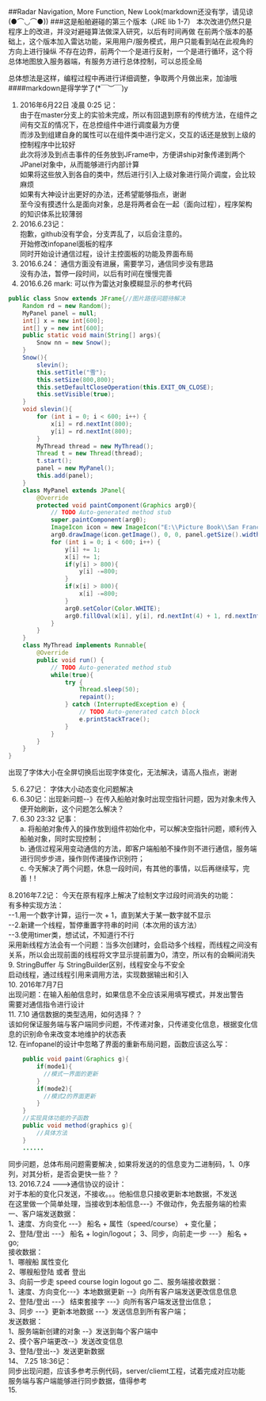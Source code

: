 ##Radar Navigation, More Function, New Look(markdown还没有学，请见谅(●⌒◡⌒●))
###这是船舶避碰的第三个版本（JRE lib 1-7）
本次改进仍然只是程序上的改进，并没对避碰算法做深入研究，以后有时间再做
在前两个版本的基础上，这个版本加入雷达功能，采用用户/服务模式，用户只能看到站在此视角的方向上进行操纵
不存在边界，前两个一个是进行反射，一个是进行循环，这个将总体地图放入服务器端，有服务方进行总体控制，可以总揽全局


总体想法是这样，编程过程中再进行详细调整，争取两个月做出来，加油哦  
####markdown是得学学了(*￣︶￣)y

1. 2016年6月22日  凌晨 0:25 记：  
	由于在master分支上的实验未完成，所以有回退到原有的传统方法，在组件之间有交互的情况下，在总控组件中进行调度最为方便  
	而涉及到组建自身的属性可以在组件类中进行定义，交互的话还是放到上级的控制程序中比较好  
	此次将涉及到点击事件的任务放到JFrame中，方便讲ship对象传递到两个JPanel对象中，从而能够进行内部计算  
	如果将这些放入到各自的类中，然后进行引入上级对象进行简介调度，会比较麻烦  
	如果有大神设计出更好的办法，还希望能够指点，谢谢  
	至今没有摸透什么是面向对象，总是将两者会在一起（面向过程），程序架构的知识体系比较薄弱  
2. 2016.6.23记：  
	抱歉，github没有学会，分支弄乱了，以后会注意的。  
	开始修改infopanel面板的程序  
	同时开始设计通信过程，设计主控面板的功能及界面布局  
3. 2016.6.24： 通信方面没有进展，需要学习，通信同步没有思路  
没有办法，暂停一段时间，以后有时间在慢慢完善  
4. 2016.6.26 mark:  可以作为雷达对象模糊显示的参考代码
```java
public class Snow extends JFrame{//图片路径问题待解决
	Random rd = new Random();
	MyPanel panel = null;
	int[] x = new int[600];
	int[] y = new int[600];
	public static void main(String[] args){
		Snow nn = new Snow();
	}
	Snow(){
		slevin();
		this.setTitle("雪");
		this.setSize(800,800);
		this.setDefaultCloseOperation(this.EXIT_ON_CLOSE);
		this.setVisible(true);
	}
	void slevin(){
		for (int i = 0; i < 600; i++) {
			x[i] = rd.nextInt(800);
			y[i] = rd.nextInt(800);
		}
		MyThread thread = new MyThread();
		Thread t = new Thread(thread);
		t.start();
		panel = new MyPanel();
		this.add(panel);
	}
	class MyPanel extends JPanel{
		@Override
		protected void paintComponent(Graphics arg0){
			// TODO Auto-generated method stub
			super.paintComponent(arg0);
			ImageIcon icon = new ImageIcon("E:\\Picture Book\\San Francisco.jpg");//图片的问题，待解决
			arg0.drawImage(icon.getImage(), 0, 0, panel.getSize().width,panel.getSize().height,panel);
			for (int i = 0; i < 600; i++) {
				y[i] += 1;
				x[i] += 1;
				if(y[i] > 800){
					y[i] -=800;
				}
				if(x[i] > 800){
					x[i] -=800;
				}
				arg0.setColor(Color.WHITE);
				arg0.fillOval(x[i], y[i], rd.nextInt(4) + 1, rd.nextInt(4) + 1);
			}
		}
	}
	class MyThread implements Runnable{
		@Override
		public void run() {
			// TODO Auto-generated method stub
			while(true){
				try {
					Thread.sleep(50);
					repaint();
				} catch (InterruptedException e) {
					// TODO Auto-generated catch block
					e.printStackTrace();
				}
			}
		}
	}
}
```
出现了字体大小在全屏切换后出现字体变化，无法解决，请高人指点，谢谢    

5. 6.27记： 字体大小动态变化问题解决    
6. 6.30记：出现新问题--》在传入船舶对象时出现空指针问题，因为对象未传入便开始刷新，这个问题怎么解决？  
7. 6.30 23:32 记事：    
	a. 将船舶对象传入的操作放到组件初始化中，可以解决空指针问题，顺利传入船舶对象，同时实现控制；    
	b. 通信过程采用变动通信的方法，即客户端船舶不操作则不进行通信，服务端进行同步步进，操作则传递操作识别符；    
	c. 今天解决了两个问题，休息一段时间，有其他的事情，以后再继续写，完善！!  

8.2016年7.2记：  今天在原有程序上解决了绘制文字过段时间消失的功能：  
    有多种实现方法：  
    --1.用一个数字计算，运行一次 + 1，直到某大于某一数字就不显示  
    --2.新建一个线程，暂停重置字符串的时间（本次用的该方法）  
    --3.使用timer类，想试试，不知道行不行   
    采用新线程方法会有一个问题：当多次创建时，会启动多个线程，而线程之间没有关系，所以会出现前面的线程将文字显示提前置为0，清空，所以有的会瞬间消失    
9. StringBuffer 与 StringBuilder区别，线程安全与不安全  
启动线程，通过线程引用来调用方法，实现数据输出和引入  
10. 2016年7月7日    
	出现问题：在输入船舶信息时，如果信息不全应该采用填写模式，并发出警告  
	需要对通信指令进行设计  
11. 7.10 通信数据的类型选用，如何选择？？  
	该如何保证服务端与客户端同步问题，不传递对象，只传递变化信息，根据变化信息的识别命令来改变本地维护的状态表    
12. 在infopanel的设计中忽略了界面的重新布局问题，函数应该这么写：
```java
	public void paint(Graphics g){
		if(mode1){
		  //模式一界面的更新
		}
		if(mode2){
		  //模式2的界面更新
		}
	}
	//实现具体功能的子函数
	public void method(graphics g){
		//具体方法
	}
	......
```
同步问题，总体布局问题需要解决  , 如果将发送的的信息变为二进制码，1、0序列，对其分析，是否会更快一些？？    
13. 2016.7.24 --->通信协议的设计：  
	对于本船的变化只发送，不接收。。。他船信息只接收更新本地数据，不发送  
	在这里做一个简单处理，当接收到本船信息---》不做动作，免去服务端的检索  
	一、客户端发送数据：  
		1、速度、方向变化 ---》 船名 + 属性（speed/course） + 变化量；  
		2、登陆/登出 ---》  船名 + login/logout；
		3、同步，向前走一步  ---》 船名 + go;  
		接收数据：  
		1、哪艘船   属性变化  
		2、哪艘船登陆 或者 登出  
		3、向前一步走
		speed course login logout go
	二、服务端接收数据：  
		1、速度、方向变化---》本地数据更新  --》向所有客户端发送更改信息信息    
		2、登陆/登出 ---》 结束套接字  ---》向所有客户端发送登出信息；   
		3、同步 ---》更新本地数据 ---》发送信息到所有客户端；    
		发送数据：    
		1、服务端新创建的对象 --》发送到每个客户端中  
		2、摸个客户端更改--》发送改变信息  
		3、登陆/登出--》发送更新数据  
14、  7.25  18:36记：  
	同步出现问题，应该多参考示例代码，server/cliemt工程，试着完成对应功能  
	服务端与客户端能够进行同步数据，值得参考  
15.  





